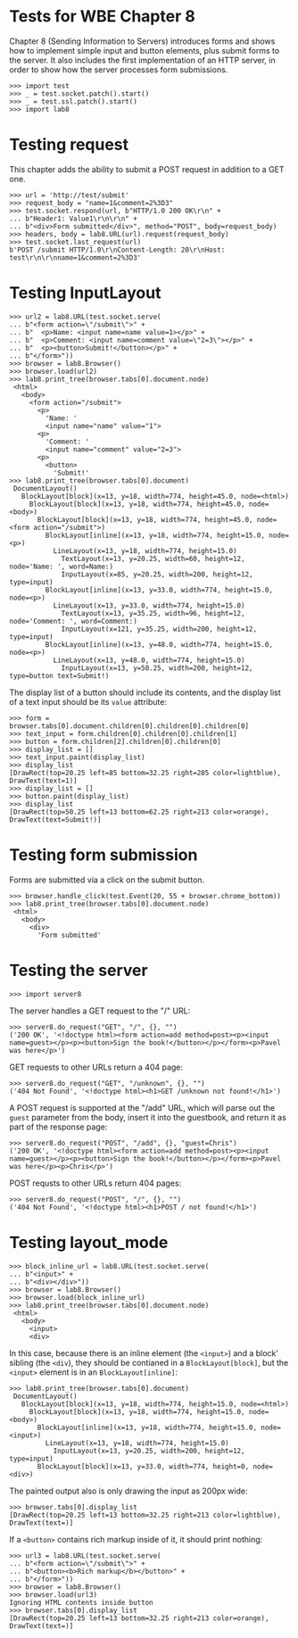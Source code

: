 Tests for WBE Chapter 8
=======================

Chapter 8 (Sending Information to Servers) introduces forms and shows how
to implement simple input and button elements, plus submit forms to the server.
It also includes the first implementation of an HTTP server, in order to show
how the server processes form submissions.

    >>> import test
    >>> _ = test.socket.patch().start()
    >>> _ = test.ssl.patch().start()
    >>> import lab8

Testing request
===============

This chapter adds the ability to submit a POST request in addition to a GET
one.

    >>> url = 'http://test/submit'
    >>> request_body = "name=1&comment=2%3D3"
    >>> test.socket.respond(url, b"HTTP/1.0 200 OK\r\n" +
    ... b"Header1: Value1\r\n\r\n" +
    ... b"<div>Form submitted</div>", method="POST", body=request_body)
    >>> headers, body = lab8.URL(url).request(request_body)
    >>> test.socket.last_request(url)
    b'POST /submit HTTP/1.0\r\nContent-Length: 20\r\nHost: test\r\n\r\nname=1&comment=2%3D3'

Testing InputLayout
===================

    >>> url2 = lab8.URL(test.socket.serve(
    ... b"<form action=\"/submit\">" +
    ... b"  <p>Name: <input name=name value=1></p>" +
    ... b"  <p>Comment: <input name=comment value=\"2=3\"></p>" +
    ... b"  <p><button>Submit!</button></p>" +
    ... b"</form>"))
    >>> browser = lab8.Browser()
    >>> browser.load(url2)
    >>> lab8.print_tree(browser.tabs[0].document.node)
     <html>
       <body>
         <form action="/submit">
           <p>
             'Name: '
             <input name="name" value="1">
           <p>
             'Comment: '
             <input name="comment" value="2=3">
           <p>
             <button>
               'Submit!'
    >>> lab8.print_tree(browser.tabs[0].document)
     DocumentLayout()
       BlockLayout[block](x=13, y=18, width=774, height=45.0, node=<html>)
         BlockLayout[block](x=13, y=18, width=774, height=45.0, node=<body>)
           BlockLayout[block](x=13, y=18, width=774, height=45.0, node=<form action="/submit">)
             BlockLayout[inline](x=13, y=18, width=774, height=15.0, node=<p>)
               LineLayout(x=13, y=18, width=774, height=15.0)
                 TextLayout(x=13, y=20.25, width=60, height=12, node='Name: ', word=Name:)
                 InputLayout(x=85, y=20.25, width=200, height=12, type=input)
             BlockLayout[inline](x=13, y=33.0, width=774, height=15.0, node=<p>)
               LineLayout(x=13, y=33.0, width=774, height=15.0)
                 TextLayout(x=13, y=35.25, width=96, height=12, node='Comment: ', word=Comment:)
                 InputLayout(x=121, y=35.25, width=200, height=12, type=input)
             BlockLayout[inline](x=13, y=48.0, width=774, height=15.0, node=<p>)
               LineLayout(x=13, y=48.0, width=774, height=15.0)
                 InputLayout(x=13, y=50.25, width=200, height=12, type=button text=Submit!)

The display list of a button should include its contents, and the display list
of a text input should be its `value` attribute:

    >>> form = browser.tabs[0].document.children[0].children[0].children[0]
    >>> text_input = form.children[0].children[0].children[1]
    >>> button = form.children[2].children[0].children[0]
    >>> display_list = []
    >>> text_input.paint(display_list)
    >>> display_list
    [DrawRect(top=20.25 left=85 bottom=32.25 right=285 color=lightblue), DrawText(text=1)]
    >>> display_list = []
    >>> button.paint(display_list)
    >>> display_list
    [DrawRect(top=50.25 left=13 bottom=62.25 right=213 color=orange), DrawText(text=Submit!)]

Testing form submission
=======================

Forms are submitted via a click on the submit button.

    >>> browser.handle_click(test.Event(20, 55 + browser.chrome_bottom))
    >>> lab8.print_tree(browser.tabs[0].document.node)
     <html>
       <body>
         <div>
           'Form submitted'

Testing the server
==================

    >>> import server8

The server handles a GET request to the "/" URL:

    >>> server8.do_request("GET", "/", {}, "")
    ('200 OK', '<!doctype html><form action=add method=post><p><input name=guest></p><p><button>Sign the book!</button></p></form><p>Pavel was here</p>')

GET requests to other URLs return a 404 page:

    >>> server8.do_request("GET", "/unknown", {}, "")
    ('404 Not Found', '<!doctype html><h1>GET /unknown not found!</h1>')

A POST request is supported at the "/add" URL, which will parse out the `guest`
parameter from the body, insert it into the guestbook, and return it as part of
the response page:

    >>> server8.do_request("POST", "/add", {}, "guest=Chris")
    ('200 OK', '<!doctype html><form action=add method=post><p><input name=guest></p><p><button>Sign the book!</button></p></form><p>Pavel was here</p><p>Chris</p>')

POST requsts to other URLs return 404 pages:

    >>> server8.do_request("POST", "/", {}, "")
    ('404 Not Found', '<!doctype html><h1>POST / not found!</h1>')

Testing layout_mode
===================

    >>> block_inline_url = lab8.URL(test.socket.serve(
    ... b"<input>" +
    ... b"<div></div>"))
    >>> browser = lab8.Browser()
    >>> browser.load(block_inline_url)
    >>> lab8.print_tree(browser.tabs[0].document.node)
     <html>
       <body>
         <input>
         <div>

In this case, because there is an inline element (the `<input>`) and a block'
sibling (the `<div`), they should be contianed in a `BlockLayout[block]`, but the
`<input>` element is in an `BlockLayout[inline]`:

    >>> lab8.print_tree(browser.tabs[0].document)
     DocumentLayout()
       BlockLayout[block](x=13, y=18, width=774, height=15.0, node=<html>)
         BlockLayout[block](x=13, y=18, width=774, height=15.0, node=<body>)
           BlockLayout[inline](x=13, y=18, width=774, height=15.0, node=<input>)
             LineLayout(x=13, y=18, width=774, height=15.0)
               InputLayout(x=13, y=20.25, width=200, height=12, type=input)
           BlockLayout[block](x=13, y=33.0, width=774, height=0, node=<div>)

The painted output also is only drawing the input as 200px wide:

    >>> browser.tabs[0].display_list
    [DrawRect(top=20.25 left=13 bottom=32.25 right=213 color=lightblue), DrawText(text=)]
    
If a `<button>` contains rich markup inside of it, it should print nothing:

    >>> url3 = lab8.URL(test.socket.serve(
    ... b"<form action=\"/submit\">" +
    ... b"<button><b>Rich markup</b></button>" +
    ... b"</form>"))
    >>> browser = lab8.Browser()
    >>> browser.load(url3)
    Ignoring HTML contents inside button
    >>> browser.tabs[0].display_list
    [DrawRect(top=20.25 left=13 bottom=32.25 right=213 color=orange), DrawText(text=)]
